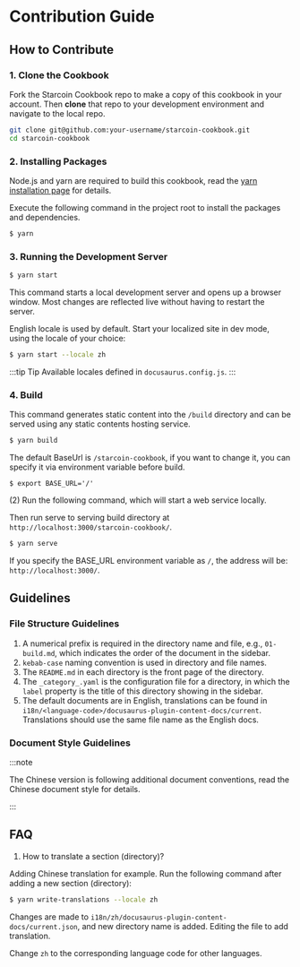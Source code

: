 # Contribution Guide

## How to Contribute

### 1. Clone the Cookbook

Fork the Starcoin Cookbook repo to make a copy of this cookbook in your account. Then **clone** that repo to your development environment and navigate to the local repo.

```bash
git clone git@github.com:your-username/starcoin-cookbook.git
cd starcoin-cookbook
```

### 2. Installing Packages

Node.js and yarn are required to build this cookbook, read the [yarn installation page](https://yarnpkg.com/getting-started/install) for details.

Execute the following command in the project root to install the packages and dependencies.

```bash
$ yarn
```

### 3. Running the Development Server

```bash
$ yarn start
```

This command starts a local development server and opens up a browser window. Most changes are reflected live without having to restart the server.

English locale is used by default. Start your localized site in dev mode, using the locale of your choice:

```bash
$ yarn start --locale zh
```

:::tip Tip
Available locales defined in `docusaurus.config.js`.
:::

### 4. Build

This command generates static content into the `/build` directory and can be served using any static contents hosting service.

```bash
$ yarn build
```

The default BaseUrl is `/starcoin-cookbook`, if you want to change it, you can specify it via environment variable before build.

```
$ export BASE_URL='/'
```

(2) Run the following command, which will start a web service locally.

Then run serve to serving build directory at `http://localhost:3000/starcoin-cookbook/`. 


```bash
$ yarn serve
```

If you specify the BASE_URL environment variable as `/`, the address will be: `http://localhost:3000/`.

## Guidelines

### File Structure Guidelines

1. A numerical prefix is required in the directory name and file, e.g., `01-build.md`, which indicates the order of the document in the sidebar.
2. `kebab-case` naming convention is used in directory and file names.
3. The `README.md` in each directory is the front page of the directory.
4. The `_category_.yaml` is the configuration file for a directory, in which the `label` property is the title of this directory showing in the sidebar.
5. The default documents are in English, translations can be found in `i18n/<language-code>/docusaurus-plugin-content-docs/current`. Translations should use the same file name as the English docs.

### Document Style Guidelines

:::note

The Chinese version is following additional document conventions, read the Chinese document style for details.

:::

## FAQ

1. How to translate a section (directory)?

  Adding Chinese translation for example. Run the following command after adding a new section (directory):

  ```bash
  $ yarn write-translations --locale zh
  ```

  Changes are made to `i18n/zh/docusaurus-plugin-content-docs/current.json`, and new directory name is added. Editing the file to add translation.

  Change `zh` to the corresponding language code for other languages.
